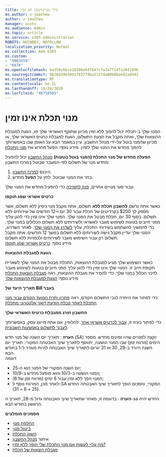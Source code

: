 ```yaml
---
title: כלל מנוי/חשבון לא זמין
ms.author: v-jmathew
author: v-jmathew
manager: scotv
ms.audience: Admin
ms.topic: article
ms.service: o365-administration
ROBOTS: NOINDEX, NOFOLLOW
localization_priority: Normal
ms.collection: Adm_O365
ms.custom:
- "9003559"
- "6676"
ms.openlocfilehash: 6a350c6bca18306e64f647cfa3a7f14fa204109b
ms.sourcegitcommit: 9626d39e5891f83774ba31574a00b0bae92ad442
ms.translationtype: MT
ms.contentlocale: he-IL
ms.lasthandoff: 10/24/2020
ms.locfileid: "48758585"
---
```

# <a name="azure-subscription-disabled"></a>מנוי תכלת אינו זמין

המנוי שלך ב-תכלת יכול להפוך ללא זמין מכיוון שתוקף האשראי שלך פג, הגעת למגבלת ההוצאות שלך, ואתה מקבל את הצעת התשלום, הגעת למגבלת כרטיס האשראי שלך, או מכיוון שהמנוי בוטל על-ידי מנהל החשבון. עיין במאמר הבא על האופן שבו באפשרותך להפוך מחדש את המנוי שלך לזמין. מידע נוסף: הפעל מחדש את [מנוי התכלת](https://docs.microsoft.com/azure/billing/billing-subscription-become-disable?WT.mc_id=Portal-Microsoft_Azure_Support)

**הפעלה מחדש של מנוי התכלת (המנוי בוטל בטעות)** [מנהל החשבון](https://docs.microsoft.com/azure/billing/billing-subscription-transfer?WT.mc_id=Portal-Microsoft_Azure_Support#whoisaa) יכול להפעיל מחדש מנוי של תשלום לפי-המעבר שבוטל במרכז החשבון:

1. היכנס [למרכז החשבון](https://account.windowsazure.com/Subscriptions).
2. בחר את המנוי שבוטל. לחץ על **הפעל** מחדש.

עבור סוגי מנויים אחרים, [פנה לתמיכה](https://portal.azure.com/?#blade/Microsoft_Azure_Support/HelpAndSupportBlade) כדי להפעיל מחדש את המנוי שלך.

**כרטיס אשראי שפג תוקפו**

כאשר אתה נרשם **לחשבון תכלת ללא** תשלום, אתה מקבל מנוי ניסיון ללא תשלום, אשר מספק לך $200 בקרדיטים של תכלת עבור 30 יום ו-12 חודשים של שירותים ללא תשלום. בסוף 30 יום, תכלת מבטל את המנוי שלך. המנוי שלך אינו זמין כדי להגן עליך מפני חיובים בטעות לשימוש מעבר לאשראי ולשירותים ללא תשלום הכלולים במנוי שלך. כדי להמשיך להשתמש בשירותי התכלת, עליך [לשדרג את המנוי שלך](https://docs.microsoft.com/azure/billing/billing-upgrade-azure-subscription?WT.mc_id=Portal-Microsoft_Azure_Support). לאחר השדרוג, המנוי שלך עדיין מקבל גישה לשירותים ללא תשלום במשך 12 חודשים. אתה מקבל תשלום רק עבור השימוש מעבר לשירותים ולכמויות ללא תשלום.  
מידע נוסף: [כרטיס אשראי שפג תוקפו](https://docs.microsoft.com/azure/billing/billing-subscription-become-disable?WT.mc_id=Portal-Microsoft_Azure_Support#your-credit-is-expired)

**הגעת למגבלת ההוצאות**

כאשר השימוש שלך מגיע למגבלת ההוצאות, התכלת מבטל את המנוי שלך לשארית תקופת חיוב זו. המנוי שלך אינו זמין כדי להגן עליך מפני חיובים בטעות לשימוש מעבר לזיכוי הכלול במנוי שלך. כדי להסיר את מגבלת ההוצאות, ראה [מגבלת הוצאות התכלת](https://docs.microsoft.com/azure/cost-management-billing/manage/spending-limit?WT.mc_id=Portal-Microsoft_Azure_Support).  
מידע נוסף: [הגעת למגבלת ההוצאות שלך](https://docs.microsoft.com/azure/cost-management-billing/manage/subscription-disabled?WT.mc_id=Portal-Microsoft_Azure_Support#you-reached-your-spending-limit)

**תאריך היעד של Bill בעבר**

כדי לפתור את היתרה לגבי התשלום הקודם, ראה [פתרון יתרת המועד הקודם עבור מנוי התכלת לאחר קבלת הודעת דואר אלקטרוני מתכלת](https://docs.microsoft.com/azure/billing/billing-azure-subscription-past-due-balance?WT.mc_id=Portal-Microsoft_Azure_Support).

**החשבון חורג ממגבלת כרטיס האשראי שלך**

כדי לפתור בעיה זו, [עבור לכרטיס אשראי אחר](https://docs.microsoft.com/azure/billing/billing-how-to-change-credit-card?WT.mc_id=Portal-Microsoft_Azure_Support). לחלופין, אם אתה מייצג עסק, באפשרותך [לעבור לתשלום באמצעות חשבונית](https://docs.microsoft.com/azure/billing/billing-how-to-pay-by-invoice?WT.mc_id=Portal-Microsoft_Azure_Support).

**הערה** : תאריך יום השנה של מנוי חדש (SA) יוקצה למנויים שהיו זמינים מחדש. מספר הימים (מרווח זמן) שבו המנוי הושעה, יתווסף לתאריך שיוך האבטחה המקורי. תאריך יום השנה היורד ב-29, 30 או 31 יגרום לתאריך שיוך האבטחה להיות מוגדר ל-1 בחודש הבא.  
דוגמה

- יום השנה המקורי של המנוי הוא ה-25;
- המנוי הושעה ב-10/3 והוא מופעל מחדש ב-10/9;
- המנוי הפך ללא זמין עבור 6 ימים (מרווח זמן של 6);
- לאחר מכן, המרווח נוסף ל-SA המקורי, והסכום הופך לתאריך שיוך האבטחה החדש (25 + 6 = 31). 

**הערה** : בדוגמה זו, מאחר שתאריך שיוך האבטחה גדול מ-28, תאריך ה-sa החדש יהיה הראשון בחודש הבא.

**מסמכים מומלצים**

- [החלפת מנוי](https://docs.microsoft.com/azure/billing/billing-how-to-switch-azure-offer?WT.mc_id=Portal-Microsoft_Azure_Support)  
- [ביטול מנוי](https://docs.microsoft.com/azure/billing/billing-how-to-cancel-azure-subscription?WT.mc_id=Portal-Microsoft_Azure_Support)  
- [השוק התכלת](https://azuremarketplace.microsoft.com/marketplace/?source=datamarket)
- איתור [מנהל החשבון](https://docs.microsoft.com/azure/billing/billing-subscription-transfer?WT.mc_id=Portal-Microsoft_Azure_Support#whoisaa)
- [מה עליי לעשות אם מנוי התכלת שלי הופך ללא זמין?](https://docs.microsoft.com/azure/billing/billing-subscription-become-disable/?WT.mc_id=Portal-Microsoft_Azure_Support)
- [מגבלת הוצאות של תכלת](https://docs.microsoft.com/azure/cost-management-billing/manage/spending-limit?WT.mc_id=Portal-Microsoft_Azure_Support)
